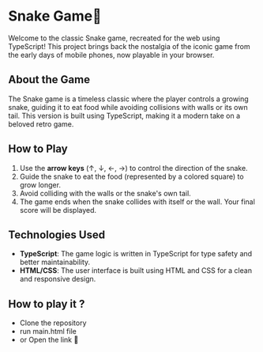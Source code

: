 # Snake Game🐍

Welcome to the classic Snake game, recreated for the web using TypeScript! This project brings back the nostalgia of the iconic game from the early days of mobile phones, now playable in your browser.

## About the Game
The Snake game is a timeless classic where the player controls a growing snake, guiding it to eat food while avoiding collisions with walls or its own tail. This version is built using TypeScript, making it a modern take on a beloved retro game.

## How to Play
1. Use the **arrow keys** (↑, ↓, ←, →) to control the direction of the snake.
2. Guide the snake to eat the food (represented by a colored square) to grow longer.
3. Avoid colliding with the walls or the snake's own tail.
4. The game ends when the snake collides with itself or the wall. Your final score will be displayed.

## Technologies Used
- **TypeScript**: The game logic is written in TypeScript for type safety and better maintainability.
- **HTML/CSS**: The user interface is built using HTML and CSS for a clean and responsive design.

## How to play it ?
- Clone the repository
- run main.html file
- or Open the link 🔗
